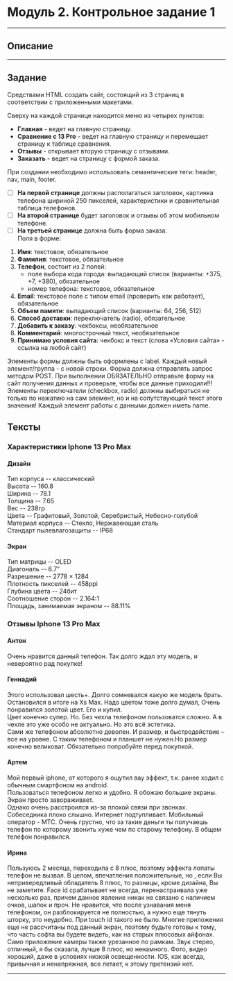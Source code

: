# Модуль 2. Контрольное задание 1

___

## Описание

___

## Задание

Средствами HTML создать сайт, состоящий из 3 страниц в соответствии с приложенными макетами.

Сверху на каждой странице находится меню из четырех пунктов:

- **Главная** - ведет на главную страницу.
- **Сравнение с 13 Pro** - ведет на главную страницу и перемещает страницу к таблице сравнения.
- **Отзывы** - открывает вторую страницу с отзывами.
- **Заказать** - ведет на страницу с формой заказа.

При создании необходимо использовать семантические теги: header, nav, main, footer.

- [ ] **На первой странице** должны располагаться заголовок, картинка телефона шириной 250 пикселей, характеристики и
  сравнительная таблица телефонов.
- [ ] **На второй странице** будет заголовок и отзывы об этом мобильном телефоне.
- [ ] **На третьей странице** должна быть форма заказа.\
  Поля в форме:

1. **Имя**: текстовое, обязательное
2. **Фамилия**: текстовое, обязательное
3. **Телефон**, состоит из 2 полей:
    - поле выбора кода города: выпадающий список (варианты: +375, +7, +380), обязательное
    - номер телефона: текстовое, обязательное
4. **Email**: текстовое поле с типом email (проверить как работает), обязательное
5. **Объем памяти**: выпадающий список (варианты: 64, 256, 512)
6. **Способ доставки**: переключатель (radio), обязательное
7. **Добавить к заказу**: чекбоксы, необязательное
8. **Комментарий**: многострочный текст, необязательное
9. **Принимаю условия сайта**: чекбокс и текст (слова «Условия сайта» - ссылка на любой сайт)

Элементы формы должны быть оформлены с label. Каждый новый элемент/группа - с новой строки. Форма должна отправлять
запрос методом POST. При выполнении ОБЯЗАТЕЛЬНО отправьте форму на сайт получения данных и проверьте, чтобы все данные
приходили!!! Элементы переключатели (checkbox, radio) должны выбираться не только по нажатию на сам элемент, но и на
сопутствующий текст этого значения! Каждый элемент работы с данными должен иметь name.

## Тексты

### Характеристики Iphone 13 Pro Max

#### Дизайн

Тип корпуса -- классический\
Высота -- 160.8\
Ширина -- 78.1\
Толщина -- 7.65\
Вес -- 238гр\
Цвета -- Графитовый, Золотой, Серебристый, Небесно-голубой\
Материал корпуса -- Стекло, Нержавеющая сталь\
Стандарт пылевлагозащиты -- IP68

#### Экран

Тип матрицы -- OLED\
Диагональ -- 6.7”\
Разрешение -- 2778 × 1284\
Плотность пикселей -- 458ppi\
Глубина цвета -- 24бит\
Соотношение сторон -- 2.164:1\
Площадь, занимаемая экраном -- 88.11%

### Отзывы Iphone 13 Pro Max

#### Антон

Очень нравится данный телефон. Так долго ждал эту модель, и невероятно рад покупке!

#### Геннадий

Этого использовал шесть+. Долго сомневался какую же модель брать. Остановился в итоге на Xs Max. Надо цветом тоже долго
думал, Очень понравился золотой цвет. Его и купил.\
Цвет конечно супер. Но. Без чехла телефоном пользоватся сложно. А в чехле это уже особо не актуально. Но это всё
эстетика.\
Сами же телефоном абсолютно доволен. И размер, и быстродействие – все на уровне. С таким телефоном и планшет не нужен.Но
размер конечно великоват. Обязательно попробуйте перед покупкой.

#### Артем

Мой первый iphone, от которого я ощутил вау эффект, т.к. ранее ходил с обычным смартфоном на android.\
Пользоваться телефоном легко и удобно. Я обожаю большие экраны. Экран просто завораживает.\
Однако очень расстроился из-за плохой связи при звонках. Собеседника плохо слышно. Интернет подтупливает. Мобильный
оператор - МТС. Очень грустно, что за такие деньги ты получаешь телефон по которому звонить хуже чем по старому
телефону. В общем телефон понравился.

#### Ирина

Пользуюсь 2 месяца, переходила с 8 плюс, поэтому эффекта лопаты телефон не вызвал. В целом, впечатления положительные,
но , если Вы непривередливый обладатель 8 плюс, то разницы, кроме дизайна, Вы не заметите. Face id срабатывает не
всегда, перенастраивала уже несколько раз, причем данное явление никак не связано с наличием очков, шапок и проч. Не
нравится, что после узнавания меня телефоном, он разблокируется не полностью, а нужно еще тянуть шторку, это неудобно.
При touch id такого не было. Многие приложения еще не рассчитаны под данный экран, поэтому будьте готовы к тому, что
часть софта вы будете видеть, как на старых плюсовых айфонах. Само приложение камеры также урезанное по рамкам. Звук
стерео, отличный, я бы сказала, лучше 8 плюс, но ненамного. Фото, видео хороший, даже в условиях низкой освещенности.
IOS, как всегда, привычная и ненапряжная, все летает, к этому претензий нет.
___
